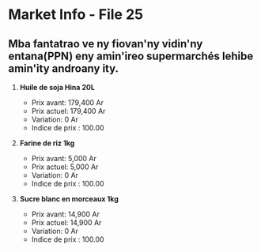 # Market Info - File 25

## Mba fantatrao ve ny fiovan'ny vidin'ny entana(PPN) eny amin'ireo supermarchés lehibe amin'ity androany ity.

1. **Huile de soja Hina 20L**
   - Prix avant: 179,400 Ar
   - Prix actuel: 179,400 Ar
   - Variation: 0 Ar
   - Indice de prix : 100.00

2. **Farine de riz 1kg**
   - Prix avant: 5,000 Ar
   - Prix actuel: 5,000 Ar
   - Variation: 0 Ar
   - Indice de prix : 100.00

3. **Sucre blanc en morceaux 1kg**
   - Prix avant: 14,900 Ar
   - Prix actuel: 14,900 Ar
   - Variation: 0 Ar
   - Indice de prix : 100.00

